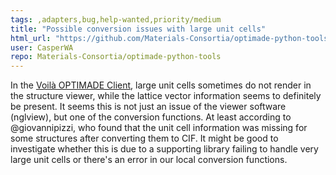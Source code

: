 ```yaml
---
tags: ,adapters,bug,help-wanted,priority/medium
title: "Possible conversion issues with large unit cells"
html_url: "https://github.com/Materials-Consortia/optimade-python-tools/issues/767"
user: CasperWA
repo: Materials-Consortia/optimade-python-tools
---
```


In the [Voilà OPTIMADE Client](https://github.com/CasperWA/voila-optimade-client), large unit cells sometimes do not render in the structure viewer, while the lattice vector information seems to definitely be present.
It seems this is not just an issue of the viewer software (nglview), but one of the conversion functions. At least according to @giovannipizzi, who found that the unit cell information was missing for some structures after converting them to CIF.
It might be good to investigate whether this is due to a supporting library failing to handle very large unit cells or there's an error in our local conversion functions.